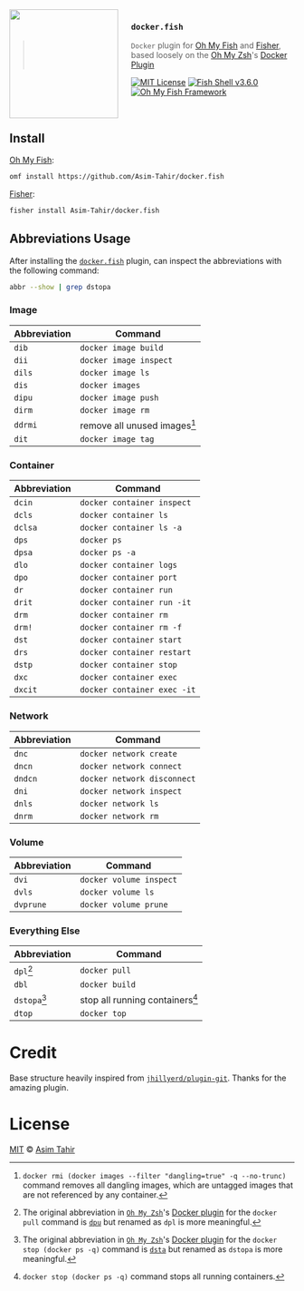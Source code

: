 <img src="https://cdn.rawgit.com/oh-my-fish/oh-my-fish/e4f1c2e0219a17e2c748b824004c8d0b38055c16/docs/logo.svg" align="left" width="192px" height="192px"/>
<img align="left" width="0" height="192px" hspace="10"/>

### `docker.fish`

> `Docker` plugin for [Oh My Fish][omf] and [Fisher][fisher],
> based loosely on the [Oh My Zsh][omz]'s [Docker Plugin][omz-docker-plugin]

[![MIT License](https://img.shields.io/badge/license-MIT-007EC7.svg?style=flat-square)](/LICENSE)
[![Fish Shell v3.6.0](https://img.shields.io/badge/fish-v3.6.0-007EC7.svg?style=flat-square)](https://fishshell.com)
[![Oh My Fish Framework](https://img.shields.io/badge/Oh%20My%20Fish-Framework-007EC7.svg?style=flat-square)](https://www.github.com/oh-my-fish/oh-my-fish)

<br/>

## Install

[Oh My Fish][omf]:

```sh
omf install https://github.com/Asim-Tahir/docker.fish
```

[Fisher][fisher]:

```sh
fisher install Asim-Tahir/docker.fish
```

## Abbreviations Usage

After installing the [`docker.fish`][repo] plugin, can inspect the abbreviations with the following command:

```sh
abbr --show | grep dstopa
```

### Image

| Abbreviation | Command                      |
| ------------ | ---------------------------- |
| `dib`        | `docker image build`         |
| `dii`        | `docker image inspect`       |
| `dils`       | `docker image ls`            |
| `dis`        | `docker images`              |
| `dipu`       | `docker image push`          |
| `dirm`       | `docker image rm`            |
| `ddrmi`      | remove all unused images[^1] |
| `dit`        | `docker image tag`           |

### Container

| Abbreviation | Command                     |
| ------------ | --------------------------- |
| `dcin`       | `docker container inspect`  |
| `dcls`       | `docker container ls`       |
| `dclsa`      | `docker container ls -a`    |
| `dps`        | `docker ps`                 |
| `dpsa`       | `docker ps -a`              |
| `dlo`        | `docker container logs`     |
| `dpo`        | `docker container port`     |
| `dr`         | `docker container run`      |
| `drit`       | `docker container run -it`  |
| `drm`        | `docker container rm`       |
| `drm!`       | `docker container rm -f`    |
| `dst`        | `docker container start`    |
| `drs`        | `docker container restart`  |
| `dstp`       | `docker container stop`     |
| `dxc`        | `docker container exec`     |
| `dxcit`      | `docker container exec -it` |

### Network

| Abbreviation | Command                     |
| ------------ | --------------------------- |
| `dnc`        | `docker network create`     |
| `dncn`       | `docker network connect`    |
| `dndcn`      | `docker network disconnect` |
| `dni`        | `docker network inspect`    |
| `dnls`       | `docker network ls`         |
| `dnrm`       | `docker network rm`         |

### Volume

| Abbreviation | Command                 |
| ------------ | ----------------------- |
| `dvi`        | `docker volume inspect` |
| `dvls`       | `docker volume ls`      |
| `dvprune`    | `docker volume prune`   |

### Everything Else

| Abbreviation | Command                         |
| ------------ | ------------------------------- |
| `dpl`[^2]    | `docker pull`                   |
| `dbl`        | `docker build`                  |
| `dstopa`[^3] | stop all running containers[^4] |
| `dtop`       | `docker top`                    |

# Credit

Base structure heavily inspired from [`jhillyerd/plugin-git`](https://github.com/jhillyerd/plugin-git). Thanks for the amazing plugin.

# License

[MIT][license] © [Asim Tahir][author]

[author]: https://github.com/Asim-Tahir
[repo]: https://github.com/Asim-Tahir/docker.fish
[license]: https://opensource.org/licenses/MIT
[omz]: https://github.com/ohmyzsh/ohmyzsh
[omz-docker-plugin]: https://github.com/ohmyzsh/ohmyzsh/tree/master/plugins/docker/
[omf]: https://github.com/oh-my-fish/oh-my-fish
[fisher]: https://github.com/jorgebucaran/fisher
[license-badge]: https://img.shields.io/badge/license-MIT-007EC7.svg?style=flat-square

[^1]: `docker rmi (docker images --filter "dangling=true" -q --no-trunc)` command removes all dangling images, which are untagged images that are not referenced by any container.
[^2]: The original abbreviation in [`Oh My Zsh`][omz]'s [Docker plugin][omz-docker-plugin] for the `docker pull` command is [`dpu`](https://github.com/ohmyzsh/ohmyzsh/blob/7d5e12500a2ba0b575ffafcbb516568973528730/plugins/docker/docker.plugin.zsh#L19) but renamed as `dpl` is more meaningful.
[^3]: The original abbreviation in [`Oh My Zsh`][omz]'s [Docker plugin][omz-docker-plugin] for the `docker stop (docker ps -q)` command is [`dsta`](https://github.com/ohmyzsh/ohmyzsh/blob/7d5e12500a2ba0b575ffafcbb516568973528730/plugins/docker/docker.plugin.zsh#L26C7-L26C11) but renamed as `dstopa` is more meaningful.
[^4]: `docker stop (docker ps -q)` command stops all running containers.
